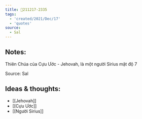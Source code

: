 ```yaml
---
title: 💬211217-2335
tags:
  - 'created/2021/Dec/17'
  - 'quotes'
source:
  - Sal
---
```


## Notes:
Thiên Chúa của Cựu Ước - Jehovah, là một người Sirius mật độ 7

Source: Sal

## Ideas & thoughts:
- [[Jehovah]]
- [[Cựu Ước]]
- [[Người Sirius]]
